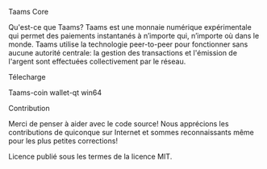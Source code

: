 Taams Core

Qu'est-ce que Taams?
Taams est une monnaie numérique expérimentale qui permet des paiements instantanés à n’importe qui, n’importe où dans le monde. Taams utilise la technologie peer-to-peer pour fonctionner sans aucune autorité centrale: la gestion des transactions et l'émission de l'argent sont effectuées collectivement par le réseau.

Télecharge 

Taams-coin wallet-qt win64
 
Contribution

Merci de penser à aider avec le code source! Nous apprécions les contributions de quiconque sur Internet et sommes reconnaissants même pour les plus petites corrections!

Licence
publié sous les termes de la licence MIT. 

